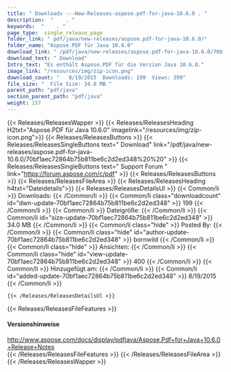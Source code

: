 ```yaml
---
title: " Downloads ---New-Releases-aspose.pdf-for-java-10.6.0 . "
description:  "    . " 
keywords:  "    . " 
page_type:  single_release_page
folder_link: " pdf/java/new-releases/aspose.pdf-for-java-10.6.0/"
folder_name: "Aspose.PDF für Java 10.6.0"
download_link: " /pdf/java/new-releases/aspose.pdf-for-java-10.6.0/70bf1aec72864b75b811be6c2d2ed348"
download_text: " Download"
Intro_text: "Es enthält Aspose.PDF für die Version Java 10.6.0."
image_link: "/resources/img/zip-icon.png"
download_count: "   8/19/2015  Downloads: 199  Views: 399"
file_size: "  File Size: 34.0 MB "
parent_path: "pdf/java"
section_parent_path: "pdf/java"
weight: 157
---
```


{{< Releases/ReleasesWapper >}}
  {{< Releases/ReleasesHeading H2txt="Aspose.PDF für Java 10.6.0" imagelink="/resources/img/zip-icon.png">}}
  {{< Releases/ReleasesButtons >}}
    {{< Releases/ReleasesSingleButtons text=" Download" link="/pdf/java/new-releases/aspose.pdf-for-java-10.6.0/70bf1aec72864b75b811be6c2d2ed348%20%20" >}}
    {{< Releases/ReleasesSingleButtons text=" Support Forum " link="https://forum.aspose.com/c/pdf" >}}
  {{< Releases/ReleasesButtons >}}
  {{< Releases/ReleasesFileArea >}}
    {{< Releases/ReleasesHeading h4txt="Dateidetails">}}
    {{< Releases/ReleasesDetailsUl >}}
            {{< Common/li >}} Downloads: {{< /Common/li >}}
      {{< Common/li class="downloadcount" id="dwn-update-70bf1aec72864b75b811be6c2d2ed348" >}} 199 {{< /Common/li >}}
      {{< Common/li >}} Dateigröße: {{< /Common/li >}}
      {{< Common/li id="size-update-70bf1aec72864b75b811be6c2d2ed348" >}} 34.0 MB {{< /Common/li >}} 
      {{< Common/li  class="hide" >}} Posted By: {{< /Common/li >}} 
      {{< Common/li class="hide" id="author-update-70bf1aec72864b75b811be6c2d2ed348" >}} bornwild {{< /Common/li >}}
      {{< Common/li class="hide" >}} Ansichten: {{< /Common/li >}}
      {{< Common/li class="hide" id="view-update-70bf1aec72864b75b811be6c2d2ed348" >}} 400 {{< /Common/li >}}
      {{< Common/li >}} Hinzugefügt am: {{< /Common/li >}}
      {{< Common/li id="added-update-70bf1aec72864b75b811be6c2d2ed348" >}} 8/19/2015 {{< /Common/li >}} 

    {{< /Releases/ReleasesDetailsUl >}}

  {{< Releases/ReleasesFileFeatures >}}
      <h4>Versionshinweise</h4><div> <a href="http://www.aspose.com/docs/display/pdfjava/Aspose.Pdf+for+Java+10.6.0+Release+Notes">http://www.aspose.com/docs/display/pdfjava/Aspose.Pdf+for+Java+10.6.0+Release+Notes</a></div>
  {{< /Releases/ReleasesFileFeatures >}}
 {{< /Releases/ReleasesFileArea >}}
{{< /Releases/ReleasesWapper >}}



